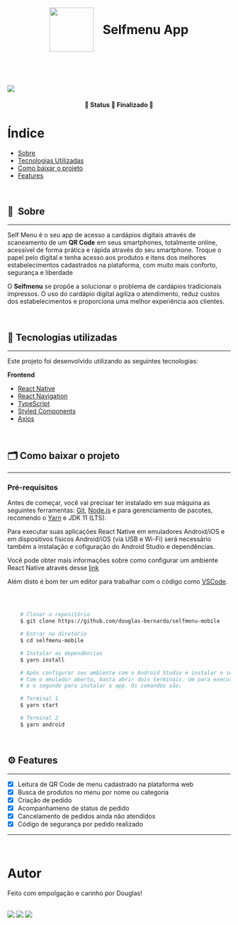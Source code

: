 
<h1 style="display: flex; align-items: center; justify-content: center;" class="logo">
    <img width="100" style="margin-right: 20px;" src="https://ik.imagekit.io/rcjzrqiiqm7/selfmenu-logo_iEOmSYdmP.svg?updatedAt=1640657286894">
  Selfmenu App
</h1>

&nbsp;

<h1>
    <img src="https://ik.imagekit.io/rcjzrqiiqm7/Screenshot_from_2022-03-14_10-43-42_BWtHMyid5WtcX.png?ik-sdk-version=javascript-1.4.3&updatedAt=1647265483526">
</h1>

<h4 align="center">
	🚧  Status 🚀 Finalizado  🚧
</h4>

# Índice

- [Sobre](#-sobre)
- [Tecnologias Utilizadas](#-tecnologias-utilizadas)
- [Como baixar o projeto](#-como-baixar-o-projeto)
- [Features](#-features)

&nbsp;

## 🔖&nbsp; Sobre
---

Self Menu é o seu app de acesso a cardápios digitais através de scaneamento de um **QR Code** em seus smartphones, totalmente online, acessível de forma prática e rápida através do seu smartphone. Troque o papel pelo digital e tenha acesso aos produtos e itens dos melhores estabelecimentos cadastrados na plataforma, com muito mais conforto, segurança e liberdade

O **Selfmenu** se propõe a solucionar o problema de cardápios tradicionais impressos. O uso do cardápio digital agiliza o atendimento, reduz custos dos estabelecimentos e proporciona uma melhor experiência aos clientes.

&nbsp;

## 🚀 Tecnologias utilizadas
---
Este projeto foi desenvolvido utilizando as seguintes tecnologias:

**Frontend**
- [React Native](https://reactnative.dev/)
- [React Navigation](https://reactnavigation.org/)
- [TypeScript](https://www.typescriptlang.org/)
- [Styled Components](https://styled-components.com/)
- [Axios](https://github.com/axios/axios)

&nbsp;

## 🗂 Como baixar o projeto
---
### Pré-requisitos
Antes de começar, você vai precisar ter instalado em sua máquina as seguintes ferramentas: [Git](https://git-scm.com/), [Node.js](https://nodejs.org/en/) e para gerenciamento de pacotes, recomendo o [Yarn](https://yarnpkg.com/) e JDK 11 (LTS).

Para executar suas aplicações React Native em emuladores Android/iOS e em dispositivos físicos Android/iOS (via USB e Wi-Fi) será necessário também a instalação e cofiguração do Android Studio e dependências.

Você pode obter mais informações sobre como configurar um ambiente React Native através desse [link](https://react-native.rocketseat.dev/)

Além disto é bom ter um editor para trabalhar com o código como [VSCode](https://code.visualstudio.com/).

&nbsp;

```bash

    # Clonar o repositório
    $ git clone https://github.com/douglas-bernardo/selfmenu-mobile

    # Entrar no diretório
    $ cd selfmenu-mobile

    # Instalar as dependências
    $ yarn install

    # Após configurar seu ambiente com o Android Studio e instalar o seu emulador
    # Com o emulador aberto, basta abrir dois terminais. Um para executar o Metro Bundler 
    # e o segundo para instalar o app. Os comandos são:

    # Terminal 1
    $ yarn start

    # Terminal 2
    $ yarn android

```

&nbsp;

## ⚙️ Features
---

- [x] Leitura de QR Code de menu cadastrado na plataforma web
- [x] Busca de produtos no menu por nome ou categoria
- [x] Criação de pedido
- [x] Acompanhameno de status de pedido
- [x] Cancelamento de pedidos ainda não atendidos
- [x] Código de segurança por pedido realizado

---

&nbsp;

# Autor

<p>
  Feito com empolgação e carinho por Douglas!
</p>

<br/>
<div>
  <a href = "mailto:jkdouglas21@gmail.com"><img src="https://img.shields.io/badge/-Gmail-%23333?style=for-the-badge&logo=gmail&logoColor=white" target="_blank"></a>
  <a href="https://www.linkedin.com/in/douglas-bernardo" target="_blank"><img src="https://img.shields.io/badge/-LinkedIn-%230077B5?style=for-the-badge&logo=linkedin&logoColor=white" target="_blank"></a>
  <a href="https://twitter.com/jkdouglas21" target="_blank"><img src="https://img.shields.io/badge/Twitter-1DA1F2?style=for-the-badge&logo=twitter&logoColor=white" target="_blank"></a>
</div>
